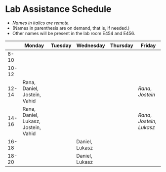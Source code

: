 # Lab Assistance Schedule

- _Names in italics are remote._
- (Names in parenthesis are on demand, that is, if needed.)
- Other names will be present in the lab room E454 and E456.

|       | Monday                                           | Tuesday                                           | Wednesday | Thursday | Friday                                            |
|-------|--------------------------------------------------|---------------------------------------------------|-----------|----------|---------------------------------------------------|
| 8-10  |                                                  |                                                   |           |          |                                                   |
| 10-12 |                                                  |                                                   |           |          |                                                   |
| 12-14 | Rana, Daniel, Jostein, Vahid                             |                                                   |           |          | _Rana_, _Jostein_                       |
| 14-16 | Rana, Daniel, Lukasz, Jostein, Vahid                     |                                                   |           |          | _Rana_, _Jostein_, _Lukasz_             |
| 16-18 |                                                  |                                                   | Daniel, Lukasz          |          |                                                   |
| 18-20 |                                                  |                                                   | Daniel, Lukasz          |          |                                                   |

